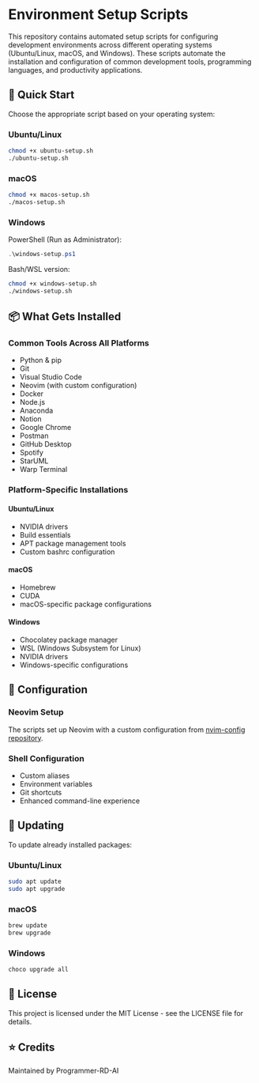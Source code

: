 # Environment Setup Scripts

This repository contains automated setup scripts for configuring development environments across different operating systems (Ubuntu/Linux, macOS, and Windows). These scripts automate the installation and configuration of common development tools, programming languages, and productivity applications.

## 🚀 Quick Start

Choose the appropriate script based on your operating system:

### Ubuntu/Linux

```bash
chmod +x ubuntu-setup.sh
./ubuntu-setup.sh
```

### macOS

```bash
chmod +x macos-setup.sh
./macos-setup.sh
```

### Windows

PowerShell (Run as Administrator):

```powershell
.\windows-setup.ps1
```

Bash/WSL version:

```bash
chmod +x windows-setup.sh
./windows-setup.sh
```

## 📦 What Gets Installed

### Common Tools Across All Platforms

- Python & pip
- Git
- Visual Studio Code
- Neovim (with custom configuration)
- Docker
- Node.js
- Anaconda
- Notion
- Google Chrome
- Postman
- GitHub Desktop
- Spotify
- StarUML
- Warp Terminal

### Platform-Specific Installations

#### Ubuntu/Linux

- NVIDIA drivers
- Build essentials
- APT package management tools
- Custom bashrc configuration

#### macOS

- Homebrew
- CUDA
- macOS-specific package configurations

#### Windows

- Chocolatey package manager
- WSL (Windows Subsystem for Linux)
- NVIDIA drivers
- Windows-specific configurations

## 📝 Configuration

### Neovim Setup

The scripts set up Neovim with a custom configuration from [nvim-config repository](https://github.com/Programmer-RD-AI/nvim-config.git).

### Shell Configuration

- Custom aliases
- Environment variables
- Git shortcuts
- Enhanced command-line experience

## 🔄 Updating

To update already installed packages:

### Ubuntu/Linux

```bash
sudo apt update
sudo apt upgrade
```

### macOS

```bash
brew update
brew upgrade
```

### Windows

```powershell
choco upgrade all
```

## 📜 License

This project is licensed under the MIT License - see the LICENSE file for details.

## ⭐ Credits

Maintained by Programmer-RD-AI
